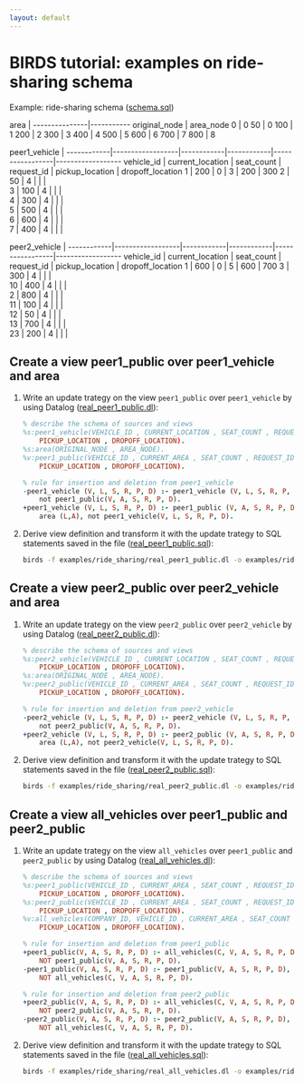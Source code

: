 ```yaml
---
layout: default
---
```


# BIRDS tutorial: examples on ride-sharing schema

Example: ride-sharing schema ([schema.sql]({{site.github.repository_url}}/tree/master/examples/ride_sharing/schema.sql))

area |
---------------|-----------
 original_node | area_node 
             0 |         0
            50 |         0
           100 |         1
           200 |         2
           300 |         3
           400 |         4
           500 |         5
           600 |         6
           700 |         7
           800 |         8

peer1_vehicle |
------------|------------------|------------|------------|-----------------|------------------
vehicle_id | current_location | seat_count | request_id | pickup_location | dropoff_location 
          1 |              200 |          0 |          3 |             200 |              300
          2 |               50 |          4 |            |                 |                 
          3 |              100 |          4 |            |                 |                 
          4 |              300 |          4 |            |                 |                 
          5 |              500 |          4 |            |                 |                 
          6 |              600 |          4 |            |                 |                 
          7 |              400 |          4 |            |                 |                 

peer2_vehicle |
------------|------------------|------------|------------|-----------------|------------------
 vehicle_id | current_location | seat_count | request_id | pickup_location | dropoff_location 
          1 |              600 |          0 |          5 |             600 |              700
          3 |              300 |          4 |            |                 |                 
         10 |              400 |          4 |            |                 |                 
          2 |              800 |          4 |            |                 |                 
         11 |              100 |          4 |            |                 |                 
         12 |               50 |          4 |            |                 |                 
         13 |              700 |          4 |            |                 |                 
         23 |              200 |          4 |            |                 |    

## Create a view peer1_public over peer1_vehicle and area

1. Write an update trategy on the view `peer1_public` over `peer1_vehicle` by using Datalog ([real_peer1_public.dl]({{site.github.repository_url}}/tree/master/examples/ride_sharing/real_peer1_public.dl)):

    ```prolog
    % describe the schema of sources and views
    %s:peer1_vehicle(VEHICLE_ID , CURRENT_LOCATION , SEAT_COUNT , REQUEST_ID , 
        PICKUP_LOCATION , DROPOFF_LOCATION).
    %s:area(ORIGINAL_NODE , AREA_NODE).
    %v:peer1_public(VEHICLE_ID , CURRENT_AREA , SEAT_COUNT , REQUEST_ID , 
        PICKUP_LOCATION , DROPOFF_LOCATION).

    % rule for insertion and deletion from peer1_vehicle
    -peer1_vehicle (V, L, S, R, P, D) :- peer1_vehicle (V, L, S, R, P, D), area (L,A), 
        not peer1_public(V, A, S, R, P, D).
    +peer1_vehicle (V, L, S, R, P, D) :- peer1_public (V, A, S, R, P, D), peer1_vehicle (V,L,_, _, _, _), 
        area (L,A), not peer1_vehicle(V, L, S, R, P, D).
    ```

2. Derive view definition and transform it with the update trategy to SQL statements saved in the file ([real_peer1_public.sql]({{site.github.repository_url}}/tree/master/examples/ride_sharing/real_peer1_public.sql)):
    ```bash
    birds -f examples/ride_sharing/real_peer1_public.dl -o examples/ride_sharing/real_peer1_public.sql
    ```

## Create a view peer2_public over peer2_vehicle and area

1. Write an update trategy on the view `peer2_public` over `peer2_vehicle` by using Datalog ([real_peer2_public.dl]({{site.github.repository_url}}/tree/master/examples/ride_sharing/real_peer2_public.dl)):

    ```prolog
    % describe the schema of sources and views
    %s:peer2_vehicle(VEHICLE_ID , CURRENT_LOCATION , SEAT_COUNT , REQUEST_ID , 
        PICKUP_LOCATION , DROPOFF_LOCATION).
    %s:area(ORIGINAL_NODE , AREA_NODE).
    %v:peer2_public(VEHICLE_ID , CURRENT_AREA , SEAT_COUNT , REQUEST_ID , 
        PICKUP_LOCATION , DROPOFF_LOCATION).

    % rule for insertion and deletion from peer2_vehicle
    -peer2_vehicle (V, L, S, R, P, D) :- peer2_vehicle (V, L, S, R, P, D), area (L,A), 
        not peer2_public(V, A, S, R, P, D).
    +peer2_vehicle (V, L, S, R, P, D) :- peer2_public (V, A, S, R, P, D), peer2_vehicle (V,L,_, _, _, _), 
        area (L,A), not peer2_vehicle(V, L, S, R, P, D).
    ```

2. Derive view definition and transform it with the update trategy to SQL statements saved in the file ([real_peer2_public.sql]({{site.github.repository_url}}/tree/master/examples/ride_sharing/real_peer2_public.sql)):
    ```bash
    birds -f examples/ride_sharing/real_peer2_public.dl -o examples/ride_sharing/real_peer2_public.sql
    ```

## Create a view all_vehicles over peer1_public and peer2_public

1. Write an update trategy on the view `all_vehicles` over `peer1_public` and `peer2_public` by using Datalog ([real_all_vehicles.dl]({{site.github.repository_url}}/tree/master/examples/ride_sharing/real_all_vehicles.dl)):

    ```prolog
    % describe the schema of sources and views
    %s:peer1_public(VEHICLE_ID , CURRENT_AREA , SEAT_COUNT , REQUEST_ID , 
        PICKUP_LOCATION , DROPOFF_LOCATION).
    %s:peer2_public(VEHICLE_ID , CURRENT_AREA , SEAT_COUNT , REQUEST_ID , 
        PICKUP_LOCATION , DROPOFF_LOCATION).
    %v:all_vehicles(COMPANY_ID, VEHICLE_ID , CURRENT_AREA , SEAT_COUNT , REQUEST_ID , 
        PICKUP_LOCATION , DROPOFF_LOCATION).

    % rule for insertion and deletion from peer1_public
    +peer1_public(V, A, S, R, P, D) :- all_vehicles(C, V, A, S, R, P, D),C = 1, 
        NOT peer1_public(V, A, S, R, P, D).
    -peer1_public(V, A, S, R, P, D) :- peer1_public(V, A, S, R, P, D), C = 1, 
        NOT all_vehicles(C, V, A, S, R, P, D).

    % rule for insertion and deletion from peer2_public
    +peer2_public(V, A, S, R, P, D) :- all_vehicles(C, V, A, S, R, P, D), C = 2, 
        NOT peer2_public(V, A, S, R, P, D).
    -peer2_public(V, A, S, R, P, D) :- peer2_public(V, A, S, R, P, D), C = 2, 
        NOT all_vehicles(C, V, A, S, R, P, D).
    ```

2. Derive view definition and transform it with the update trategy to SQL statements saved in the file ([real_all_vehicles.sql]({{site.github.repository_url}}/tree/master/examples/ride_sharing/real_all_vehicles.sql)):
    ```bash
    birds -f examples/ride_sharing/real_all_vehicles.dl -o examples/ride_sharing/real_all_vehicles.sql
    ```